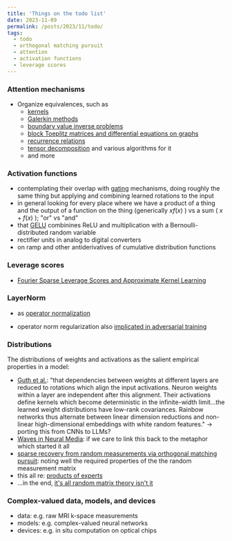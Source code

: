 ```yaml
---
title: 'Things on the todo list'
date: 2023-11-09
permalink: /posts/2023/11/todo/
tags:
  - todo
  - orthogonal matching pursuit
  - attention
  - activation functions
  - leverage scores
---
```


### Attention mechanisms
- Organize equivalences, such as
  - [kernels](https://aclanthology.org/D19-1443)
  - [Galerkin methods](https://arxiv.org/abs/2105.14995)
  - [boundary value inverse problems](http://arxiv.org/abs/2209.14977)
  - [block Toeplitz matrices and differential equations on graphs](https://proceedings.mlr.press/v162/choromanski22a.html)
  - [recurrence relations](https://proceedings.mlr.press/v119/katharopoulos20a.html)
  - [tensor decomposition](http://arxiv.org/abs/1905.01289) and various algorithms for it
  - and more

### Activation functions
- contemplating their overlap with [gating](http://arxiv.org/abs/1804.04849) mechanisms, doing roughly the same thing but applying and combining learned rotations to the input
- in general looking for every place where we have a product of a thing and the output of a function on the thing (generically $xf(x)$ ) vs a sum ( $x + f(x)$ ); "or" vs "and"
- that [GELU](https://openreview.net/forum?id=Bk0MRI5lg) combinines ReLU and multiplication with a Bernoulli-distributed random variable
- rectifier units in analog to digital converters
- on ramp and other antiderivatives of cumulative distribution functions

### Leverage scores
- [Fourier Sparse Leverage Scores and Approximate Kernel Learning](http://arxiv.org/abs/2006.07340)

### LayerNorm
- as [operator normalization](https://arxiv.org/abs/2105.14995)
<!--- ; that we're not concerned about expanding/contracting space so much as learning appropriate rotations, and inducing properties on the distributions via activation functions and whatever other stuff we do outside the linear transforms --->
- operator norm regularization also [implicated in adversarial training](https://proceedings.neurips.cc/paper/2020/hash/ab7314887865c4265e896c6e209d1cd6-Abstract.html)

### Distributions
The distributions of weights and activations as the salient empirical properties in a model:
- [Guth et al.](http://arxiv.org/abs/2305.18512): "that dependencies between weights at different layers are reduced to rotations which align the input activations. Neuron weights within a layer are independent after this alignment. Their activations define kernels which become deterministic in the infinite-width limit...the learned weight distributions have low-rank covariances. Rainbow networks thus alternate between linear dimension reductions and non-linear high-dimensional embeddings with white random features." $\rightarrow$ porting this from CNNs to LLMs?
- [Waves in Neural Media](http://link.springer.com/10.1007/978-1-4614-8866-8): if we care to link this back to the metaphor which started it all
- [sparse recovery from random measurements via orthogonal matching pursuit](http://ieeexplore.ieee.org/document/4385788/): noting well the required properties of the the random measurement matrix
- this all re: [products of experts](https://doi.org/10.1162/089976602760128018)
- ...in the end, [it's all random matrix theory isn't it](https://doi.org/10.1088/0305-4470/33/26/102)

### Complex-valued data, models, and devices
- data: e.g. raw MRI k-space measurements
- models: e.g. complex-valued neural networks
- devices: e.g. in situ computation on optical chips
